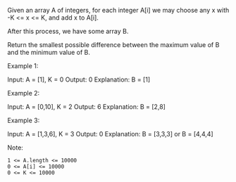 Given an array A of integers, for each integer A[i] we may choose any x with -K <= x <= K, and add x to A[i].

After this process, we have some array B.

Return the smallest possible difference between the maximum value of B and the minimum value of B.

Example 1:

Input: A = [1], K = 0
Output: 0
Explanation: B = [1]

Example 2:

Input: A = [0,10], K = 2
Output: 6
Explanation: B = [2,8]

Example 3:

Input: A = [1,3,6], K = 3
Output: 0
Explanation: B = [3,3,3] or B = [4,4,4]

Note:

    1 <= A.length <= 10000
    0 <= A[i] <= 10000
    0 <= K <= 10000


